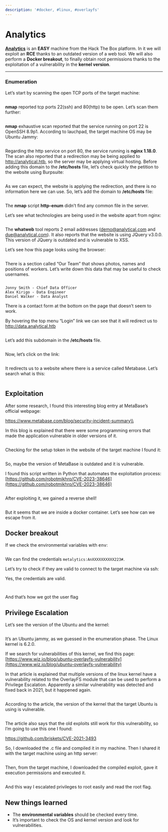 ```yaml
---
description: '#docker, #linux, #overlayfs'
---
```


# Analytics

[**Analytics**](https://app.hackthebox.com/machines/Analytics) is an **EASY** machine from the Hack The Box platform. In it we will exploit an **RCE** thanks to an outdated version of a web tool. We will also perform a **Docker breakout**, to finally obtain root permissions thanks to the exploitation of a vulnerability in the **kernel version**.

***

### Enumeration <a href="#user-content-enumeration" id="user-content-enumeration"></a>

Let’s start by scanning the open TCP ports of the target machine:

<figure><img src="../../.gitbook/assets/analytics0.png" alt=""><figcaption></figcaption></figure>

**nmap** reported tcp ports 22(ssh) and 80(http) to be open. Let’s scan them further:

<figure><img src="../../.gitbook/assets/analytics1.png" alt=""><figcaption></figcaption></figure>

**nmap** exhaustive scan reported that the service running on port 22 is OpenSSH 8.9p1. According to lauchpad, the target machine OS may be Ubuntu Jammy:

<figure><img src="../../.gitbook/assets/analytics2.png" alt=""><figcaption></figcaption></figure>

Regarding the http service on port 80, the service running is **nginx 1.18.0**. The scan also reported that a redirection may be being applied to http://analytical.htb, so the server may be applying virtual hosting. Before adding this domain to the **/etc/hosts** file, let’s check quickly the petition to the website using Burpsuite:

<figure><img src="../../.gitbook/assets/analytics3.png" alt=""><figcaption></figcaption></figure>

As we can expect, the website is applying the redirection, and there is no information here we can use. So, let’s add the domain to **/etc/hosts** file:

<figure><img src="../../.gitbook/assets/analytics4.png" alt=""><figcaption></figcaption></figure>

The **nmap** script **http-enum** didn’t find any common file in the server.

Let’s see what technologies are being used in the website apart from nginx:

<figure><img src="../../.gitbook/assets/analytics5.png" alt=""><figcaption></figcaption></figure>

The **whatweb** tool reports 2 email addresses (demo@analytical.com and due@analytical.com). It also reports that the website is using JQuery v3.0.0. This version of JQuery is outdated and is vulnerable to XSS.

Let’s see how this page looks using the browser:

<figure><img src="../../.gitbook/assets/analytics6.png" alt=""><figcaption></figcaption></figure>

There is a section called “Our Team” that shows photos, names and positions of workers. Let’s write down this data that may be useful to check usernames.

<figure><img src="../../.gitbook/assets/analytics7.png" alt=""><figcaption></figcaption></figure>

```
Jonny Smith - Chief Data Officer
Alex Kirigo - Data Engineer
Daniel Walker - Data Analyst
```

There is a contact form at the bottom on the page that doesn’t seem to work.

By hovering the top menu “Login” link we can see that it will redirect us to http://data.analytical.htb

<figure><img src="../../.gitbook/assets/analytics8.png" alt=""><figcaption></figcaption></figure>

Let’s add this subdomain in the **/etc/hosts** file.

<figure><img src="../../.gitbook/assets/analytics9.png" alt=""><figcaption></figcaption></figure>

Now, let’s click on the link:

<figure><img src="../../.gitbook/assets/analytics10.png" alt=""><figcaption></figcaption></figure>

It redirects us to a website where there is a service called Metabase. Let’s search what is this:

<figure><img src="../../.gitbook/assets/analytics11.png" alt=""><figcaption></figcaption></figure>

## Exploitation <a href="#user-content-exploitation" id="user-content-exploitation"></a>

After some research, I found this interesting blog entry at MetaBase’s official webpage:

https://www.metabase.com/blog/security-incident-summary\\

In this blog is explained that there were some programming errors that made the application vulnerable in older versions of it.

<figure><img src="../../.gitbook/assets/analytics12.png" alt=""><figcaption></figcaption></figure>

Checking for the setup token in the website of the target machine I found it:

<figure><img src="../../.gitbook/assets/analytics13.png" alt=""><figcaption></figcaption></figure>

So, maybe the version of MetaBase is outdated and it is vulnerable.

I found this script written in Python that automates the exploitation process: [https://github.com/robotmikhro/CVE-2023-38646](https://github.com/robotmikhro/CVE-2023-38646)

<figure><img src="../../.gitbook/assets/analytics14.png" alt=""><figcaption></figcaption></figure>

After exploiting it, we gained a reverse shell!

<figure><img src="../../.gitbook/assets/analytics15.png" alt=""><figcaption></figcaption></figure>

But it seems that we are inside a docker container. Let’s see how can we escape from it.

## Docker breakout <a href="#user-content-docker-breakout" id="user-content-docker-breakout"></a>

If we check the environmental variables with <kbd>env</kbd>:

<figure><img src="../../.gitbook/assets/analytics16.png" alt=""><figcaption></figcaption></figure>

We can find the credentials `metalytics:AnXXXXXXXXXX223#`.

Let’s try to check if they are valid to connect to the target machine via ssh:

Yes, the credentials are valid.

<figure><img src="../../.gitbook/assets/analytics17.png" alt=""><figcaption></figcaption></figure>

<figure><img src="../../.gitbook/assets/analytics18.png" alt=""><figcaption></figcaption></figure>

And that’s how we got the user flag

## Privilege Escalation <a href="#user-content-privilege-escalation" id="user-content-privilege-escalation"></a>

Let’s see the version of the Ubuntu and the kernel:

<figure><img src="../../.gitbook/assets/analytics19.png" alt=""><figcaption></figcaption></figure>

It’s an Ubuntu jammy, as we guessed in the enumeration phase. The Linux kernel is 6.2.0.

If we search for vulnerabilities of this kernel, we find this page: [https://www.wiz.io/blog/ubuntu-overlayfs-vulnerability](https://www.wiz.io/blog/ubuntu-overlayfs-vulnerability)

In that article is explained that multiple versions of the linux kernel have a vulnerability related to the OverlayFS module that can be used to perform a Privilege Escalation. Apparently a similar vulnerability was detected and fixed back in 2021, but it happened again.

<figure><img src="../../.gitbook/assets/analytics20.png" alt=""><figcaption></figcaption></figure>

According to the article, the version of the kernel that the target Ubuntu is using is vulnerable.

<figure><img src="../../.gitbook/assets/analytics21.png" alt=""><figcaption></figcaption></figure>

The article also says that the old exploits still work for this vulnerability, so I’m going to use this one I found:

https://github.com/briskets/CVE-2021-3493

So, I downloaded the .c file and compiled it in my machine. Then I shared it with the target machine using an http server:

<figure><img src="../../.gitbook/assets/analytics22.png" alt=""><figcaption></figcaption></figure>

Then, from the target machine, I downloaded the compiled exploit, gave it execution permissions and executed it.

<figure><img src="../../.gitbook/assets/analytics23.png" alt=""><figcaption></figcaption></figure>

And this way I escalated privileges to root easily and read the root flag.

## New things learned <a href="#user-content-new-things-learned" id="user-content-new-things-learned"></a>

* The **environmental variables** should be checked every time.
* It’s important to check the OS and kernel version and look for vulnerabilities.
